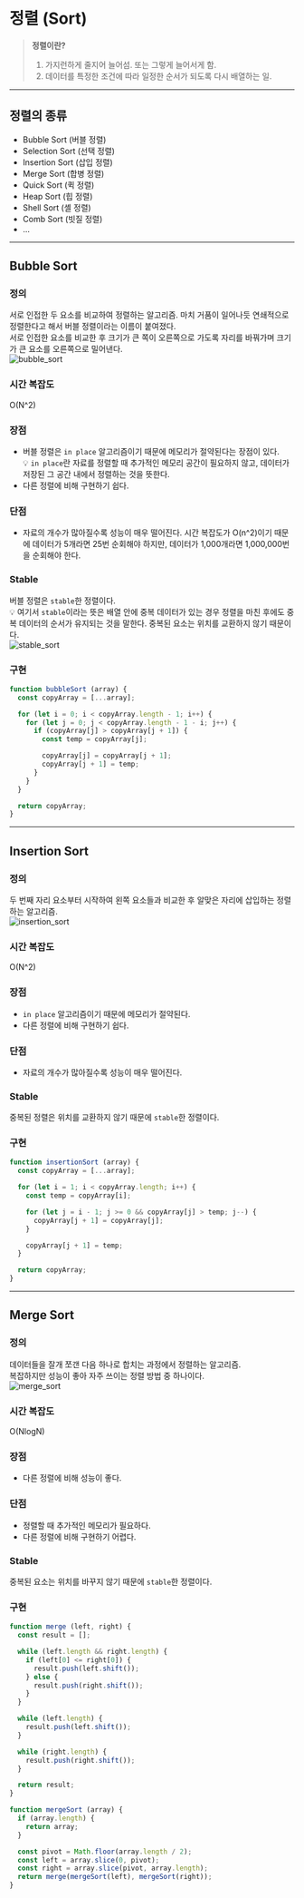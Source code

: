 # 정렬 (Sort)

> __정렬이란?__
> 1. 가지런하게 줄지어 늘어섬. 또는 그렇게 늘어서게 함.
> 2. 데이터를 특정한 조건에 따라 일정한 순서가 되도록 다시 배열하는 일.

***

## 정렬의 종류
- Bubble Sort (버블 정렬)
- Selection Sort (선택 정렬)
- Insertion Sort (삽입 정렬)
- Merge Sort (합병 정렬)
- Quick Sort (퀵 정렬)
- Heap Sort (힙 정렬)
- Shell Sort (셸 정렬)
- Comb Sort (빗질 정렬)
- ...

***

## Bubble Sort
### 정의
서로 인접한 두 요소를 비교하여 정렬하는 알고리즘. 마치 거품이 일어나듯 연쇄적으로 정렬한다고 해서 버블 정렬이라는 이름이 붙여졌다.  
서로 인접한 요소를 비교한 후 크기가 큰 쪽이 오른쪽으로 가도록 자리를 바꿔가며 크기가 큰 요소를 오른쪽으로 밀어낸다.  
![bubble_sort](img/bubble_sort.gif)

### 시간 복잡도
O(N^2)

### 장점
- 버블 정렬은 `in place` 알고리즘이기 때문에 메모리가 절약된다는 장점이 있다.  
💡 `in place`란 자료를 정렬할 때 추가적인 메모리 공간이 필요하지 않고, 데이터가 저장된 그 공간 내에서 정렬하는 것을 뜻한다.
- 다른 정렬에 비해 구현하기 쉽다.

### 단점
- 자료의 개수가 많아질수록 성능이 매우 떨어진다. 시간 복잡도가 O(n^2)이기 때문에 데이터가 5개라면 25번 순회해야 하지만, 데이터가 1,000개라면 1,000,000번을 순회해야 한다.

### Stable
버블 정렬은 `stable`한 정렬이다.  
💡 여기서 `stable`이라는 뜻은 배열 안에 중복 데이터가 있는 경우 정렬을 마친 후에도 중복 데이터의 순서가 유지되는 것을 말한다. 중복된 요소는 위치를 교환하지 않기 때문이다.  
![stable_sort](img/stable_sort.png)

### 구현 
```javascript
function bubbleSort (array) {
  const copyArray = [...array];

  for (let i = 0; i < copyArray.length - 1; i++) {
    for (let j = 0; j < copyArray.length - 1 - i; j++) {
      if (copyArray[j] > copyArray[j + 1]) {
        const temp = copyArray[j];

        copyArray[j] = copyArray[j + 1];
        copyArray[j + 1] = temp;
      }
    }
  }

  return copyArray;
}
```

***

## Insertion Sort
### 정의
두 번째 자리 요소부터 시작하여 왼쪽 요소들과 비교한 후 알맞은 자리에 삽입하는 정렬하는 알고리즘.  
![insertion_sort](img/insertion_sort.gif)

### 시간 복잡도
O(N^2)

### 장점
- `in place` 알고리즘이기 때문에 메모리가 절약된다.
- 다른 정렬에 비해 구현하기 쉽다.

### 단점
- 자료의 개수가 많아질수록 성능이 매우 떨어진다.

### Stable
중복된 정렬은 위치를 교환하지 않기 때문에 `stable`한 정렬이다.

### 구현
```javascript
function insertionSort (array) {
  const copyArray = [...array];

  for (let i = 1; i < copyArray.length; i++) {
    const temp = copyArray[i];

    for (let j = i - 1; j >= 0 && copyArray[j] > temp; j--) {
      copyArray[j + 1] = copyArray[j];
    }

    copyArray[j + 1] = temp;
  }

  return copyArray;
}
```

***

## Merge Sort
### 정의
데이터들을 잘개 쪼갠 다음 하나로 합치는 과정에서 정렬하는 알고리즘.  
복잡하지만 성능이 좋아 자주 쓰이는 정렬 방법 중 하나이다.  
![merge_sort](img/merge_sort.gif)

### 시간 복잡도
O(NlogN)

### 장점
- 다른 정렬에 비해 성능이 좋다.

### 단점
- 정렬할 때 추가적인 메모리가 필요하다.
- 다른 정렬에 비해 구현하기 어렵다.

### Stable
중복된 요소는 위치를 바꾸지 않기 때문에 `stable`한 정렬이다.

### 구현
```javascript
function merge (left, right) {
  const result = [];

  while (left.length && right.length) {
    if (left[0] <= right[0]) {
      result.push(left.shift());
    } else {
      result.push(right.shift());
    }
  }

  while (left.length) {
    result.push(left.shift());
  }

  while (right.length) {
    result.push(right.shift());
  }

  return result;
}

function mergeSort (array) {
  if (array.length) {
    return array;
  }

  const pivot = Math.floor(array.length / 2);
  const left = array.slice(0, pivot);
  const right = array.slice(pivot, array.length);
  return merge(mergeSort(left), mergeSort(right));
}
```

